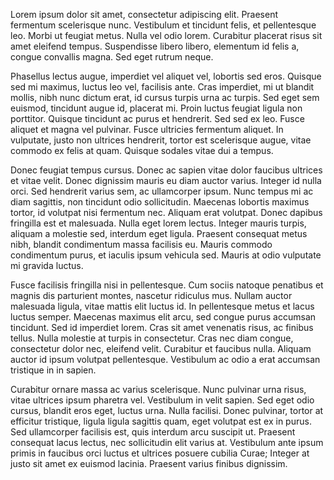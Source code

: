 Lorem ipsum dolor sit amet, consectetur adipiscing elit. Praesent fermentum scelerisque nunc. Vestibulum et tincidunt felis, et pellentesque leo. Morbi ut feugiat metus. Nulla vel odio lorem. Curabitur placerat risus sit amet eleifend tempus. Suspendisse libero libero, elementum id felis a, congue convallis magna. Sed eget rutrum neque.

Phasellus lectus augue, imperdiet vel aliquet vel, lobortis sed eros. Quisque sed mi maximus, luctus leo vel, facilisis ante. Cras imperdiet, mi ut blandit mollis, nibh nunc dictum erat, id cursus turpis urna ac turpis. Sed eget sem euismod, tincidunt augue id, placerat mi. Proin luctus feugiat ligula non porttitor. Quisque tincidunt ac purus et hendrerit. Sed sed ex leo. Fusce aliquet et magna vel pulvinar. Fusce ultricies fermentum aliquet. In vulputate, justo non ultrices hendrerit, tortor est scelerisque augue, vitae commodo ex felis at quam. Quisque sodales vitae dui a tempus.

Donec feugiat tempus cursus. Donec ac sapien vitae dolor faucibus ultrices et vitae velit. Donec dignissim mauris eu diam auctor varius. Integer id nulla orci. Sed hendrerit varius sem, ac ullamcorper ipsum. Nunc tempus mi ac diam sagittis, non tincidunt odio sollicitudin. Maecenas lobortis maximus tortor, id volutpat nisi fermentum nec. Aliquam erat volutpat. Donec dapibus fringilla est et malesuada. Nulla eget lorem lectus. Integer mauris turpis, aliquam a molestie sed, interdum eget ligula. Praesent consequat metus nibh, blandit condimentum massa facilisis eu. Mauris commodo condimentum purus, et iaculis ipsum vehicula sed. Mauris at odio vulputate mi gravida luctus.

Fusce facilisis fringilla nisi in pellentesque. Cum sociis natoque penatibus et magnis dis parturient montes, nascetur ridiculus mus. Nullam auctor malesuada ligula, vitae mattis elit luctus id. In pellentesque metus et lacus luctus semper. Maecenas maximus elit arcu, sed congue purus accumsan tincidunt. Sed id imperdiet lorem. Cras sit amet venenatis risus, ac finibus tellus. Nulla molestie at turpis in consectetur. Cras nec diam congue, consectetur dolor nec, eleifend velit. Curabitur et faucibus nulla. Aliquam auctor id ipsum volutpat pellentesque. Vestibulum ac odio a erat accumsan tristique in in sapien.

Curabitur ornare massa ac varius scelerisque. Nunc pulvinar urna risus, vitae ultrices ipsum pharetra vel. Vestibulum in velit sapien. Sed eget odio cursus, blandit eros eget, luctus urna. Nulla facilisi. Donec pulvinar, tortor at efficitur tristique, ligula ligula sagittis quam, eget volutpat est ex in purus. Sed ullamcorper facilisis est, quis interdum arcu suscipit ut. Praesent consequat lacus lectus, nec sollicitudin elit varius at. Vestibulum ante ipsum primis in faucibus orci luctus et ultrices posuere cubilia Curae; Integer at justo sit amet ex euismod lacinia. Praesent varius finibus dignissim.
